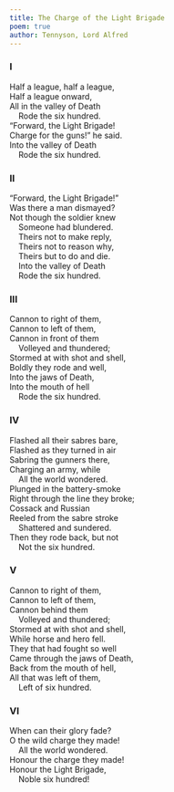 ```yaml
---
title: The Charge of the Light Brigade
poem: true
author: Tennyson, Lord Alfred
---
```

### I  
Half a league, half a league,  
Half a league onward,  
All in the valley of Death  
&nbsp;&nbsp;&nbsp; Rode the six hundred.  
“Forward, the Light Brigade!  
Charge for the guns!” he said.  
Into the valley of Death  
&nbsp;&nbsp;&nbsp; Rode the six hundred.  
  
### II  
“Forward, the Light Brigade!”  
Was there a man dismayed?  
Not though the soldier knew  
&nbsp;&nbsp;&nbsp; Someone had blundered.  
&nbsp;&nbsp;&nbsp; Theirs not to make reply,  
&nbsp;&nbsp;&nbsp; Theirs not to reason why,  
&nbsp;&nbsp;&nbsp; Theirs but to do and die.  
&nbsp;&nbsp;&nbsp; Into the valley of Death  
&nbsp;&nbsp;&nbsp; Rode the six hundred.  
  
### III  
Cannon to right of them,  
Cannon to left of them,  
Cannon in front of them  
&nbsp;&nbsp;&nbsp; Volleyed and thundered;  
Stormed at with shot and shell,  
Boldly they rode and well,  
Into the jaws of Death,  
Into the mouth of hell  
&nbsp;&nbsp;&nbsp; Rode the six hundred.  
  
### IV  
Flashed all their sabres bare,  
Flashed as they turned in air  
Sabring the gunners there,  
Charging an army, while  
&nbsp;&nbsp;&nbsp; All the world wondered.  
Plunged in the battery-smoke  
Right through the line they broke;  
Cossack and Russian  
Reeled from the sabre stroke  
&nbsp;&nbsp;&nbsp; Shattered and sundered.  
Then they rode back, but not  
&nbsp;&nbsp;&nbsp; Not the six hundred.  
  
### V  
Cannon to right of them,  
Cannon to left of them,  
Cannon behind them  
&nbsp;&nbsp;&nbsp; Volleyed and thundered;  
Stormed at with shot and shell,  
While horse and hero fell.  
They that had fought so well  
Came through the jaws of Death,  
Back from the mouth of hell,  
All that was left of them,  
&nbsp;&nbsp;&nbsp; Left of six hundred.  
  
### VI  
When can their glory fade?  
O the wild charge they made!  
&nbsp;&nbsp;&nbsp; All the world wondered.  
Honour the charge they made!  
Honour the Light Brigade,  
&nbsp;&nbsp;&nbsp; Noble six hundred!  

